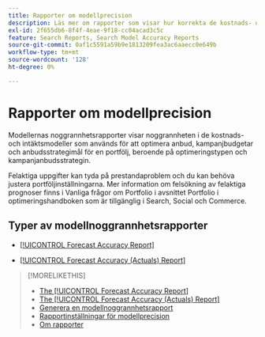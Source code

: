 ```yaml
---
title: Rapporter om modellprecision
description: Läs mer om rapporter som visar hur korrekta de kostnads- och intäktsmodeller är som används för att optimera en portfölj.
exl-id: 2f655db6-8f4f-4eae-9f18-cc04acad3c5c
feature: Search Reports, Search Model Accuracy Reports
source-git-commit: 0af1c5591a59b9e1813209fea3ac6aaecc0e649b
workflow-type: tm+mt
source-wordcount: '128'
ht-degree: 0%

---
```


# Rapporter om modellprecision

Modellernas noggrannhetsrapporter visar noggrannheten i de kostnads- och intäktsmodeller som används för att optimera anbud, kampanjbudgetar och anbudsstrategimål för en portfölj, beroende på optimeringstypen och kampanjanbudsstrategin.

Felaktiga uppgifter kan tyda på prestandaproblem och du kan behöva justera portföljinställningarna. Mer information om felsökning av felaktiga prognoser finns i Vanliga frågor om Portfolio i avsnittet Portfolio i optimeringshandboken som är tillgänglig i Search, Social och Commerce.<!-- verify convention for referencing Optimization Guide here -->

## Typer av modellnoggrannhetsrapporter

* [[!UICONTROL Forecast Accuracy Report]](forecast-accuracy-report.md)

* [[!UICONTROL Forecast Accuracy (Actuals) Report]](forecast-accuracy-actuals-report.md)

>[!MORELIKETHIS]
>
>* [The [!UICONTROL Forecast Accuracy Report]](forecast-accuracy-report.md)
>* [The [!UICONTROL Forecast Accuracy (Actuals) Report]](forecast-accuracy-actuals-report.md)
>* [Generera en modellnoggrannhetsrapport](model-accuracy-report-generate.md)
>* [Rapportinställningar för modellprecision](/help/search-social-commerce/reports/management/model-accuracy/model-accuracy-report-settings.md)
>* [Om rapporter](/help/search-social-commerce/reports/report-about.md)
